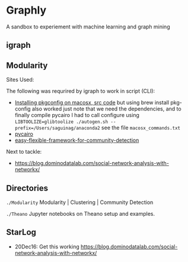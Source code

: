 # Graphly

A sandbox to experiement with machine learning and graph mining 

## igraph

## Modularity

Sites Used:

The following was requrired by igraph to work in script (CLI):
- [Installing pkgconfig on macosx, src code](https://lists.freedesktop.org/archives/pkg-config/2016-March/001043.html)
	but using brew install pkg-config also worked just note that we need the dependencies, and to finally compile pycairo
	I had to call configure using `LIBTOOLIZE=glibtoolize ./autogen.sh --prefix=/Users/saguinag/anaconda2` see the 
	file `macosx_commands.txt`
- [pycairo](https://www.cairographics.org/pycairo/)
- [easy-flexible-framework-for-community-detection](http://www.traag.net/2013/10/25/easy-flexible-framework-for-community-detection/#zp-ID-163-1383957-EPZH5I7G)

Next to tackle:
- https://blog.dominodatalab.com/social-network-analysis-with-networkx/

## Directories

`./Modularity` Modularity | Clustering | Community Detection 

`./Theano` Jupyter notebooks on Theano setup and examples.

## StarLog
- 20Dec16: Get this working https://blog.dominodatalab.com/social-network-analysis-with-networkx/ 
